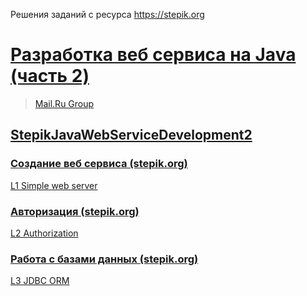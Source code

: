 Решения заданий с ресурса https://stepik.org

# [Разработка веб сервиса на Java (часть 2)](https://stepik.org/course/146/syllabus)
> [Mail.Ru Group](https://stepik.org/org/mailru)
## [StepikJavaWebServiceDevelopment2](https://github.com/sergbelov/Stepik/tree/StepikJavaWebServiceDevelopment/StepikJavaWebServiceDevelopment2)<br>

### [Создание веб сервиса (stepik.org)](https://stepik.org/lesson/12196/step/12?unit=2765)
[L1 Simple web server](https://github.com/sergbelov/Stepik/tree/StepikJavaWebServiceDevelopment/StepikJavaWebServiceDevelopment2/L1%20Simple%20web%20server)<br>

### [Авторизация (stepik.org)](https://stepik.org/lesson/12497/step/15?unit=2967)
[L2 Authorization](https://github.com/sergbelov/Stepik/tree/StepikJavaWebServiceDevelopment/StepikJavaWebServiceDevelopment2/L2%20Authorization)<br>

### [Работа с базами данных (stepik.org)](https://stepik.org/lesson/12405/step/15?unit=2835)
[L3 JDBC ORM](https://github.com/sergbelov/Stepik/tree/StepikJavaWebServiceDevelopment/StepikJavaWebServiceDevelopment2/L3%20JDBC%20ORM)<br><br>
